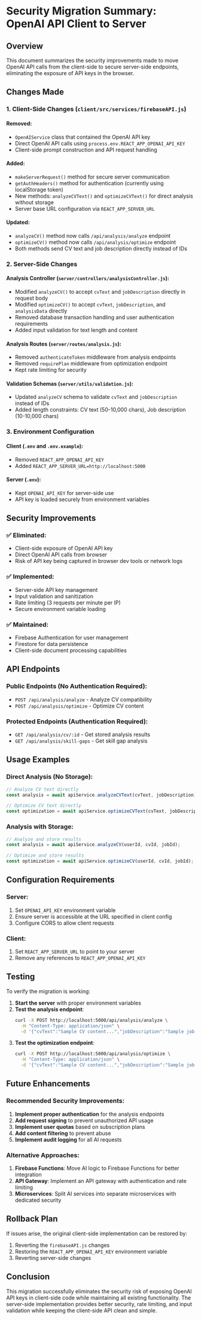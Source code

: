 # Security Migration Summary: OpenAI API Client to Server

## Overview
This document summarizes the security improvements made to move OpenAI API calls from the client-side to secure server-side endpoints, eliminating the exposure of API keys in the browser.

## Changes Made

### 1. Client-Side Changes (`client/src/services/firebaseAPI.js`)

#### Removed:
- `OpenAIService` class that contained the OpenAI API key
- Direct OpenAI API calls using `process.env.REACT_APP_OPENAI_API_KEY`
- Client-side prompt construction and API request handling

#### Added:
- `makeServerRequest()` method for secure server communication
- `getAuthHeaders()` method for authentication (currently using localStorage token)
- New methods: `analyzeCVText()` and `optimizeCVText()` for direct analysis without storage
- Server base URL configuration via `REACT_APP_SERVER_URL`

#### Updated:
- `analyzeCV()` method now calls `/api/analysis/analyze` endpoint
- `optimizeCV()` method now calls `/api/analysis/optimize` endpoint
- Both methods send CV text and job description directly instead of IDs

### 2. Server-Side Changes

#### Analysis Controller (`server/controllers/analysisController.js`):
- Modified `analyzeCV()` to accept `cvText` and `jobDescription` directly in request body
- Modified `optimizeCV()` to accept `cvText`, `jobDescription`, and `analysisData` directly
- Removed database transaction handling and user authentication requirements
- Added input validation for text length and content

#### Analysis Routes (`server/routes/analysis.js`):
- Removed `authenticateToken` middleware from analysis endpoints
- Removed `requirePlan` middleware from optimization endpoint
- Kept rate limiting for security

#### Validation Schemas (`server/utils/validation.js`):
- Updated `analyzeCV` schema to validate `cvText` and `jobDescription` instead of IDs
- Added length constraints: CV text (50-10,000 chars), Job description (10-10,000 chars)

### 3. Environment Configuration

#### Client (`.env` and `.env.example`):
- Removed `REACT_APP_OPENAI_API_KEY`
- Added `REACT_APP_SERVER_URL=http://localhost:5000`

#### Server (`.env`):
- Kept `OPENAI_API_KEY` for server-side use
- API key is loaded securely from environment variables

## Security Improvements

### ✅ Eliminated:
- Client-side exposure of OpenAI API key
- Direct OpenAI API calls from browser
- Risk of API key being captured in browser dev tools or network logs

### ✅ Implemented:
- Server-side API key management
- Input validation and sanitization
- Rate limiting (3 requests per minute per IP)
- Secure environment variable loading

### ✅ Maintained:
- Firebase Authentication for user management
- Firestore for data persistence
- Client-side document processing capabilities

## API Endpoints

### Public Endpoints (No Authentication Required):
- `POST /api/analysis/analyze` - Analyze CV compatibility
- `POST /api/analysis/optimize` - Optimize CV content

### Protected Endpoints (Authentication Required):
- `GET /api/analysis/cv/:id` - Get stored analysis results
- `GET /api/analysis/skill-gaps` - Get skill gap analysis

## Usage Examples

### Direct Analysis (No Storage):
```javascript
// Analyze CV text directly
const analysis = await apiService.analyzeCVText(cvText, jobDescription);

// Optimize CV text directly
const optimization = await apiService.optimizeCVText(cvText, jobDescription);
```

### Analysis with Storage:
```javascript
// Analyze and store results
const analysis = await apiService.analyzeCV(userId, cvId, jobId);

// Optimize and store results
const optimization = await apiService.optimizeCV(userId, cvId, jobId);
```

## Configuration Requirements

### Server:
1. Set `OPENAI_API_KEY` environment variable
2. Ensure server is accessible at the URL specified in client config
3. Configure CORS to allow client requests

### Client:
1. Set `REACT_APP_SERVER_URL` to point to your server
2. Remove any references to `REACT_APP_OPENAI_API_KEY`

## Testing

To verify the migration is working:

1. **Start the server** with proper environment variables
2. **Test the analysis endpoint**:
   ```bash
   curl -X POST http://localhost:5000/api/analysis/analyze \
     -H "Content-Type: application/json" \
     -d '{"cvText":"Sample CV content...","jobDescription":"Sample job description..."}'
   ```
3. **Test the optimization endpoint**:
   ```bash
   curl -X POST http://localhost:5000/api/analysis/optimize \
     -H "Content-Type: application/json" \
     -d '{"cvText":"Sample CV content...","jobDescription":"Sample job description..."}'
   ```

## Future Enhancements

### Recommended Security Improvements:
1. **Implement proper authentication** for the analysis endpoints
2. **Add request signing** to prevent unauthorized API usage
3. **Implement user quotas** based on subscription plans
4. **Add content filtering** to prevent abuse
5. **Implement audit logging** for all AI requests

### Alternative Approaches:
1. **Firebase Functions**: Move AI logic to Firebase Functions for better integration
2. **API Gateway**: Implement an API gateway with authentication and rate limiting
3. **Microservices**: Split AI services into separate microservices with dedicated security

## Rollback Plan

If issues arise, the original client-side implementation can be restored by:
1. Reverting the `firebaseAPI.js` changes
2. Restoring the `REACT_APP_OPENAI_API_KEY` environment variable
3. Reverting server-side changes

## Conclusion

This migration successfully eliminates the security risk of exposing OpenAI API keys in client-side code while maintaining all existing functionality. The server-side implementation provides better security, rate limiting, and input validation while keeping the client-side API clean and simple.
